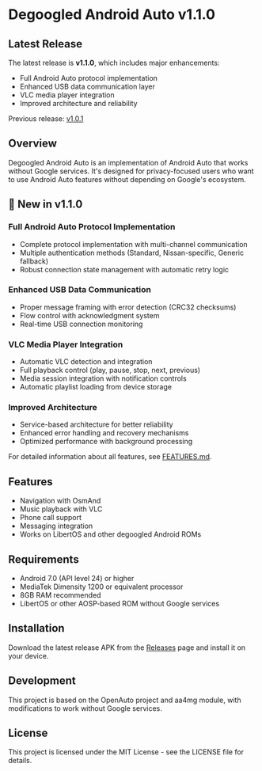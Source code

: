 # Degoogled Android Auto v1.1.0

## Latest Release

The latest release is **v1.1.0**, which includes major enhancements:
- Full Android Auto protocol implementation
- Enhanced USB data communication layer  
- VLC media player integration
- Improved architecture and reliability

Previous release: [v1.0.1](https://github.com/jacks4ever/Degoogled-Android-Auto/releases/tag/v1.0.1)

## Overview

Degoogled Android Auto is an implementation of Android Auto that works without Google services. It's designed for privacy-focused users who want to use Android Auto features without depending on Google's ecosystem.

## 🚀 New in v1.1.0

### Full Android Auto Protocol Implementation
- Complete protocol implementation with multi-channel communication
- Multiple authentication methods (Standard, Nissan-specific, Generic fallback)
- Robust connection state management with automatic retry logic

### Enhanced USB Data Communication
- Proper message framing with error detection (CRC32 checksums)
- Flow control with acknowledgment system
- Real-time USB connection monitoring

### VLC Media Player Integration
- Automatic VLC detection and integration
- Full playback control (play, pause, stop, next, previous)
- Media session integration with notification controls
- Automatic playlist loading from device storage

### Improved Architecture
- Service-based architecture for better reliability
- Enhanced error handling and recovery mechanisms
- Optimized performance with background processing

For detailed information about all features, see [FEATURES.md](FEATURES.md).

## Features

- Navigation with OsmAnd
- Music playback with VLC
- Phone call support
- Messaging integration
- Works on LibertOS and other degoogled Android ROMs

## Requirements

- Android 7.0 (API level 24) or higher
- MediaTek Dimensity 1200 or equivalent processor
- 8GB RAM recommended
- LibertOS or other AOSP-based ROM without Google services

## Installation

Download the latest release APK from the [Releases](https://github.com/jacks4ever/Degoogled-Android-Auto/releases) page and install it on your device.

## Development

This project is based on the OpenAuto project and aa4mg module, with modifications to work without Google services.

## License

This project is licensed under the MIT License - see the LICENSE file for details.
